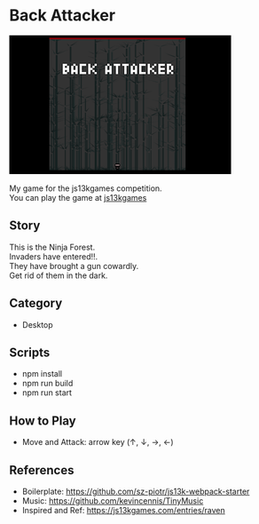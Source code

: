 # Back Attacker
![screenshot](./big-400.png)  

My game for the js13kgames competition.  
You can play the game at [js13kgames](https://js13kgames.com/entries/back-attacker)
## Story
This is the Ninja Forest.  
Invaders have entered!!.  
They have brought a gun cowardly.  
Get rid of them in the dark.  

## Category
 * Desktop

## Scripts
* npm install
* npm run build
* npm run start

## How to Play

* Move and Attack: arrow key (↑, ↓, →, ←)

## References

* Boilerplate: https://github.com/sz-piotr/js13k-webpack-starter
* Music: https://github.com/kevincennis/TinyMusic
* Inspired and Ref: https://js13kgames.com/entries/raven
